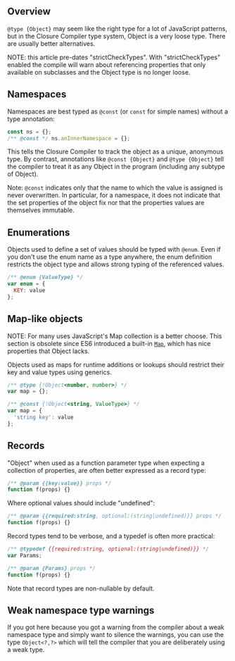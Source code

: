 ## Overview
`@type {Object}` may seem like the right type for a lot of JavaScript patterns, but in the Closure Compiler type system, Object is a very loose type. There are usually better alternatives.

NOTE: this article pre-dates "strictCheckTypes".  With "strictCheckTypes" enabled the compile will warn about referencing properties that only available on subclasses and the Object type is no longer loose.

## Namespaces

Namespaces are best typed as `@const` (or `const` for simple names) without a type annotation:

```js
const ns = {};
/** @const */ ns.anInnerNamespace = {};
```

This tells the Closure Compiler to track the object as a unique, anonymous type. By contrast, annotations like `@const {Object}` and `@type {Object}` tell the compiler to treat it as any Object in the program (including any subtype of Object).

Note: `@const` indicates only that the name to which the value is assigned is never overwritten.  In particular, for a namespace, it does not indicate that the set properties of the object fix nor that the properties values are themselves immutable.

## Enumerations

Objects used to define a set of values should be typed with `@enum`. Even if you don't use the enum name as a type anywhere, the enum definition restricts the object type and allows strong typing of the referenced values.

```js
/** @enum {ValueType} */
var enum = {
  KEY: value
};
```

## Map-like objects

NOTE: For many uses JavaScript's Map collection is a better choose. This section is obsolete since ES6 introduced a built-in [`Map`](https://developer.mozilla.org/en-US/docs/Web/JavaScript/Reference/Global_Objects/Map), which has nice properties that Object lacks.

Objects used as maps for runtime additions or lookups should restrict their key and value types using generics.

```js
/** @type {!Object<number, number>} */
var map = {};

/** @const {!Object<string, ValueType>} */
var map = {
  'string key': value
};
```

## Records

"Object" when used as a function parameter type when expecting a collection of properties, are often better expressed as a record type:

```js
/** @param {{key:value}} props */
function f(props) {}
```

Where optional values should include "undefined":

```js
/** @param {{required:string, optional:(string|undefined)}} props */
function f(props) {}
```

Record types tend to be verbose, and a typedef is often more practical:

```js
/** @typedef {{required:string, optional:(string|undefined)}} */
var Params;

/** @param {Params} props */
function f(props) {}
```

Note that record types are non-nullable by default.

## Weak namespace type warnings

If you got here because you got a warning from the compiler about a weak namespace type and simply want to silence the warnings, you can use the type `Object<?,?>` which will tell the compiler that you are deliberately using a weak type.
